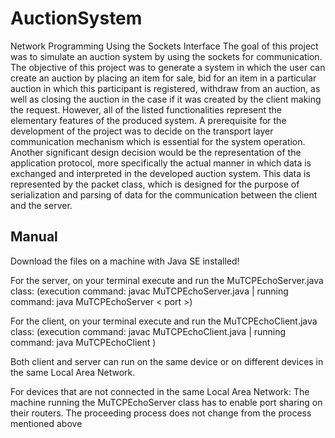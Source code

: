 # AuctionSystem
Network Programming Using the Sockets Interface
The goal of this project was to simulate an auction system by using the sockets for communication. 
The objective of this project was to generate a system in which the user can create an auction by placing an item for sale, 
bid for an item in a particular auction in which this participant is registered, withdraw from an auction, 
as well as closing the auction in the case if it was created by the client making the request.
However, all of the listed functionalities represent the elementary features of the produced system. 
A prerequisite for the development of the project was to decide on the transport layer communication mechanism which is essential for the system operation. 
Another significant design decision would be the representation of the application protocol, 
more specifically the actual manner in which data is exchanged and interpreted in the developed auction system. 
This data is represented by the packet class, which is designed for the purpose of serialization and parsing of data for
the communication between the client and the server. 

Manual
-------------------------------
Download the files on a machine with Java SE installed!

For the server, on your terminal execute and run the MuTCPEchoServer.java class:
(execution command: javac MuTCPEchoServer.java | running command: java MuTCPEchoServer < port >)
  
For the client, on your terminal execute and run the MuTCPEchoClient.java class: 
(execution command: javac MuTCPEchoClient.java | running command: java MuTCPEchoClient <ip address or machineName> <port the server is runnning on>)

Both client and server can run on the same device or on different devices in the same Local Area Network.

For devices that are not connected in the same Local Area Network: 
The machine running the MuTCPEchoServer class has to enable port sharing on their routers.
The proceeding process does not change from the process mentioned above
